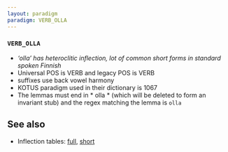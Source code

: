 ```yaml
---
layout: paradigm
paradigm: VERB_OLLA
---
```

### ` VERB_OLLA `

* _‘olla’ has heteroclitic inflection, lot of common short forms in standard spoken Finnish_
* Universal POS is VERB and legacy POS is VERB
* suffixes use back vowel harmony
* KOTUS paradigm used in their dictionary is 1067
* The lemmas must end in * olla * (which will be deleted to form an invariant stub) and the regex matching the lemma is ` olla `

## See also

* Inflection tables: [full](gen/O/olla.html), [short](gen/O/olla_wikt.html)

